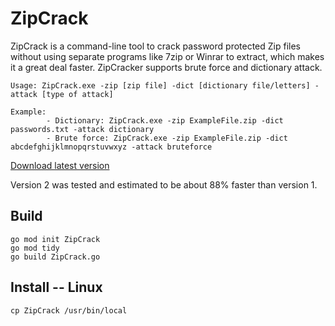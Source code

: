 # ZipCrack

ZipCrack is a command-line tool to crack password protected Zip files without using separate programs like 7zip or Winrar to extract, which makes it a great deal faster.
ZipCracker supports brute force and dictionary attack.

```
Usage: ZipCrack.exe -zip [zip file] -dict [dictionary file/letters] -attack [type of attack]

Example:
        - Dictionary: ZipCrack.exe -zip ExampleFile.zip -dict passwords.txt -attack dictionary
        - Brute force: ZipCrack.exe -zip ExampleFile.zip -dict abcdefghijklmnopqrstuvwxyz -attack bruteforce
```

[Download latest version](https://github.com/henriksb/ZipCrack/releases/download/2/ZipCrack.exe)

Version 2 was tested and estimated to be about 88% faster than version 1.

## Build

```
go mod init ZipCrack
go mod tidy
go build ZipCrack.go
```

## Install -- Linux

```
cp ZipCrack /usr/bin/local
```
